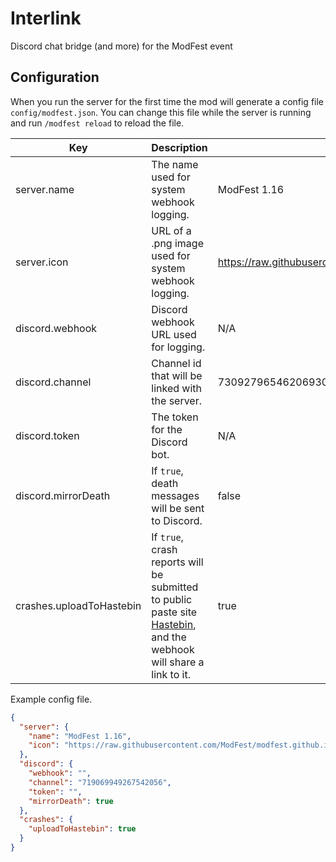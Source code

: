 # Interlink
Discord chat bridge (and more) for the ModFest event

## Configuration
When you run the server for the first time the mod will generate a config file `config/modfest.json`.
You can change this file while the server is running and run `/modfest reload` to reload the file.

| Key                 | Description                                          | Example                                                                          |
|---------------------|------------------------------------------------------|----------------------------------------------------------------------------------|
| server.name         | The name used for system webhook logging.            | ModFest 1.16                                                                     |
| server.icon         | URL of a .png image used for system webhook logging. | https://raw.githubusercontent.com/ModFest/modfest.github.io/master/1.16/icon.png |
| discord.webhook     | Discord webhook URL used for logging.                | N/A                                                                              |
| discord.channel     | Channel id that will be linked with the server.      | 730927965462069309                                                               |
| discord.token       | The token for the Discord bot.                       | N/A                                                                              |
| discord.mirrorDeath | If `true`, death messages will be sent to Discord.   | false                                                                            |
| crashes.uploadToHastebin | If `true`, crash reports will be submitted to public paste site [Hastebin](https://hastebin.com/about.md), and the webhook will share a link to it. | true |  

Example config file.
```json
{
  "server": {
    "name": "ModFest 1.16",
    "icon": "https://raw.githubusercontent.com/ModFest/modfest.github.io/master/1.16/icon.png"
  },
  "discord": {
    "webhook": "",
    "channel": "719069949267542056",
    "token": "",
	"mirrorDeath": true
  },
  "crashes": {
	"uploadToHastebin": true
  }
}
```